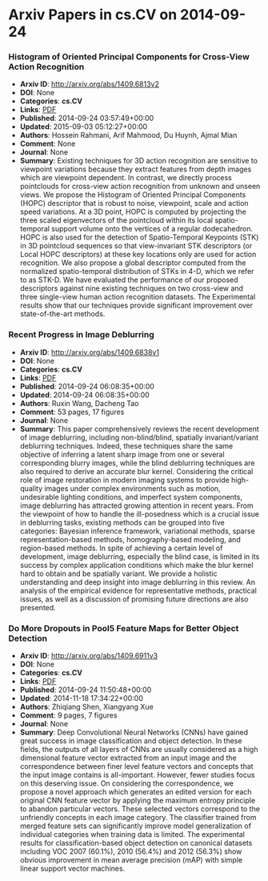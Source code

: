 # Arxiv Papers in cs.CV on 2014-09-24
### Histogram of Oriented Principal Components for Cross-View Action Recognition
- **Arxiv ID**: http://arxiv.org/abs/1409.6813v2
- **DOI**: None
- **Categories**: **cs.CV**
- **Links**: [PDF](http://arxiv.org/pdf/1409.6813v2)
- **Published**: 2014-09-24 03:57:49+00:00
- **Updated**: 2015-09-03 05:12:27+00:00
- **Authors**: Hossein Rahmani, Arif Mahmood, Du Huynh, Ajmal Mian
- **Comment**: None
- **Journal**: None
- **Summary**: Existing techniques for 3D action recognition are sensitive to viewpoint variations because they extract features from depth images which are viewpoint dependent. In contrast, we directly process pointclouds for cross-view action recognition from unknown and unseen views. We propose the Histogram of Oriented Principal Components (HOPC) descriptor that is robust to noise, viewpoint, scale and action speed variations. At a 3D point, HOPC is computed by projecting the three scaled eigenvectors of the pointcloud within its local spatio-temporal support volume onto the vertices of a regular dodecahedron. HOPC is also used for the detection of Spatio-Temporal Keypoints (STK) in 3D pointcloud sequences so that view-invariant STK descriptors (or Local HOPC descriptors) at these key locations only are used for action recognition. We also propose a global descriptor computed from the normalized spatio-temporal distribution of STKs in 4-D, which we refer to as STK-D. We have evaluated the performance of our proposed descriptors against nine existing techniques on two cross-view and three single-view human action recognition datasets. The Experimental results show that our techniques provide significant improvement over state-of-the-art methods.



### Recent Progress in Image Deblurring
- **Arxiv ID**: http://arxiv.org/abs/1409.6838v1
- **DOI**: None
- **Categories**: **cs.CV**
- **Links**: [PDF](http://arxiv.org/pdf/1409.6838v1)
- **Published**: 2014-09-24 06:08:35+00:00
- **Updated**: 2014-09-24 06:08:35+00:00
- **Authors**: Ruxin Wang, Dacheng Tao
- **Comment**: 53 pages, 17 figures
- **Journal**: None
- **Summary**: This paper comprehensively reviews the recent development of image deblurring, including non-blind/blind, spatially invariant/variant deblurring techniques. Indeed, these techniques share the same objective of inferring a latent sharp image from one or several corresponding blurry images, while the blind deblurring techniques are also required to derive an accurate blur kernel. Considering the critical role of image restoration in modern imaging systems to provide high-quality images under complex environments such as motion, undesirable lighting conditions, and imperfect system components, image deblurring has attracted growing attention in recent years. From the viewpoint of how to handle the ill-posedness which is a crucial issue in deblurring tasks, existing methods can be grouped into five categories: Bayesian inference framework, variational methods, sparse representation-based methods, homography-based modeling, and region-based methods. In spite of achieving a certain level of development, image deblurring, especially the blind case, is limited in its success by complex application conditions which make the blur kernel hard to obtain and be spatially variant. We provide a holistic understanding and deep insight into image deblurring in this review. An analysis of the empirical evidence for representative methods, practical issues, as well as a discussion of promising future directions are also presented.



### Do More Dropouts in Pool5 Feature Maps for Better Object Detection
- **Arxiv ID**: http://arxiv.org/abs/1409.6911v3
- **DOI**: None
- **Categories**: **cs.CV**
- **Links**: [PDF](http://arxiv.org/pdf/1409.6911v3)
- **Published**: 2014-09-24 11:50:48+00:00
- **Updated**: 2014-11-18 17:34:22+00:00
- **Authors**: Zhiqiang Shen, Xiangyang Xue
- **Comment**: 9 pages, 7 figures
- **Journal**: None
- **Summary**: Deep Convolutional Neural Networks (CNNs) have gained great success in image classification and object detection. In these fields, the outputs of all layers of CNNs are usually considered as a high dimensional feature vector extracted from an input image and the correspondence between finer level feature vectors and concepts that the input image contains is all-important. However, fewer studies focus on this deserving issue. On considering the correspondence, we propose a novel approach which generates an edited version for each original CNN feature vector by applying the maximum entropy principle to abandon particular vectors. These selected vectors correspond to the unfriendly concepts in each image category. The classifier trained from merged feature sets can significantly improve model generalization of individual categories when training data is limited. The experimental results for classification-based object detection on canonical datasets including VOC 2007 (60.1%), 2010 (56.4%) and 2012 (56.3%) show obvious improvement in mean average precision (mAP) with simple linear support vector machines.



